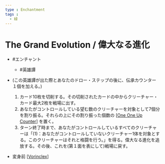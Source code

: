 ```yaml
---
type : Enchantment
tags : 
  - 緑
---
```

# The Grand Evolution / 偉大なる進化

* #エンチャント
  * #英雄譚

* (この英雄譚が出た際とあなたのドロー・ステップの後に、伝承カウンター１個を加える。)
  1. カード10枚を切削する。その切削されたカードの中からクリーチャー・カード最大2枚を戦場に出す。
  2.  あなたがコントロールしている望む数のクリーチャーを対象として7個分を割り振る。それらの上にその割り振った個数の [[One One Up Counter]] を置く。
  3. ターン終了時まで、あなたがコントロールしているすべてのクリーチャーは「(1)：あなたがコントロールしていないクリーチャー1体を対象とする。このクリーチャーはそれと格闘を行う。」を得る。偉大なる進化を追放する。その後、これを(第１面を表にして)戦場に戻す。 

* 変身前 [[Vorinclex]]


[//begin]: # "Autogenerated link references for markdown compatibility"
[One One Up Counter]: <../../Counters/One One Up Counter.md> "+1/+1 Counter / +1/+1カウンター"
[Vorinclex]: ../Creatures/Vorinclex.md "Vorinclex / ヴォリンクレックス (3)(緑)(緑) 6/6"
[//end]: # "Autogenerated link references"
